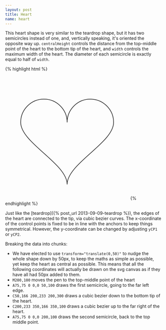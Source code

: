 ```yaml
---
layout: post
title: Heart
name: heart
---
```


This heart shape is very similar to the teardrop shape, but it has two semicircles instead of one, and, vertically speaking, it's oriented the opposite way up.
`centralHeight` controls the distance from the top-middle point of the heart to the bottom tip of the heart, and `width`
controls the maximum width of the heart. The diameter of each semicircle is exactly equal to half of `width`.

{% highlight html %}
<!-- Example static SVG for the heart shape -->
<svg width='400px' height='400px'>
	<path transform="translate(0,50)" d="M200,100A75,75 0 0,0 50,100C50,166 200,233 200,300 C200,233 350,166 350,100 A75,75 0 0,0 200,100" fill="none" stroke="#333" stroke-width="2"/>
</svg>
{% endhighlight %}

Just like the [teardrop]({% post_url 2013-09-09-teardrop %}), the edges of the heart are connected to the tip, via cubic bezier curves.
The x-coordinate of the control points is fixed to be in line with the anchors to keep things symmetrical.
However, the y-coordinate can be changed by adjusting `yCP1` or `yCP2`.

Breaking the data into chunks:

* We have elected to use `transform="translate(0,50)"` to nudge the whole shape down by 50px, to keep the maths as simple as possible, yet keep the heart as central as possible.
This means that all the following coordinates will actually be drawn on the svg canvas as if they have all had 50px added to them.
* `M200,100` moves the pen to the top-middle point of the heart
* `A75,75 0 0,0 50,100` draws the first semicircle, going to the far left edge.
* `C50,166 200,233 200,300` draws a cubic bezier down to the bottom tip of the heart.
* `C200,233 350,166 350,100` draws a cubic bezier up to the far right of the heart.
* `A75,75 0 0,0 200,100` draws the second semicircle, back to the top middle point.